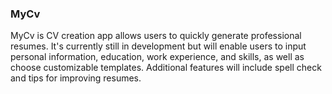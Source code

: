 ### MyCv

MyCv is CV creation app allows users to quickly generate professional resumes. It's currently still in development but will enable users to input personal information, education, work experience, and skills, as well as choose customizable templates. Additional features will include spell check and tips for improving resumes.

